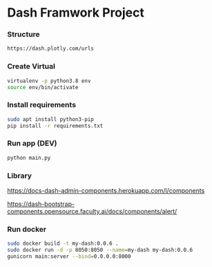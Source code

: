 
# Dash Framwork Project

### Structure
```sh
https://dash.plotly.com/urls
```

### Create Virtual
```sh
virtualenv -p python3.8 env
source env/bin/activate
```

### Install requirements
```sh
sudo apt install python3-pip
pip install -r requirements.txt 
```

### Run app (DEV)
```sh
python main.py
```

### Library

https://docs-dash-admin-components.herokuapp.com/l/components

https://dash-bootstrap-components.opensource.faculty.ai/docs/components/alert/


### Run docker
```sh
sudo docker build -t my-dash:0.0.6 .
sudo docker run -d -p 8050:8050 --name=my-dash my-dash:0.0.6
gunicorn main:server --bind=0.0.0.0:8000

```







